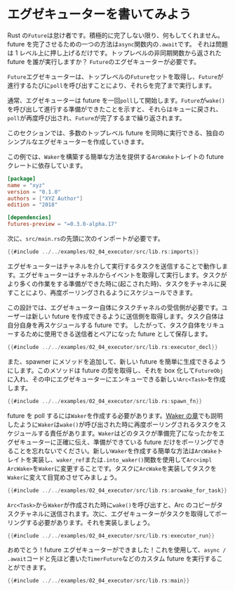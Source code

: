 # エグゼキューターを書いてみよう

Rust の`Future`は怠け者です。積極的に完了しない限り、何もしてくれません。
future を完了させるための一つの方法は`async`関数内の`.await`です。
それは問題は 1 レベル上に押し上げるだけです。トップレベルの非同期関数から返された future を誰が実行しますか？
`Future`のエグゼキューターが必要です。

`Future`エグゼキューターは、トップレベルの`Future`セットを取得し、`Future`が進行するたびに`poll`を呼び出すことにより、それらを完了まで実行します。

通常、エグゼキューターは future を一回`poll`して開始します。`Future`が`wake()`を呼び出して進行する準備ができたことを示すと、それらはキューに戻され、`poll`が再度呼び出され、`Future`が完了するまで繰り返されます。

このセクションでは、多数のトップレベル future を同時に実行できる、独自のシンプルなエグゼキューターを作成していきます。

この例では、`Waker`を構築する簡単な方法を提供する`ArcWake`トレイトの future クレートに依存しています。

```toml
[package]
name = "xyz"
version = "0.1.0"
authors = ["XYZ Author"]
edition = "2018"

[dependencies]
futures-preview = "=0.3.0-alpha.17"
```

次に、`src/main.rs`の先頭に次のインポートが必要です。

```rust
{{#include ../../examples/02_04_executor/src/lib.rs:imports}}
```

エグゼキューターはチャネルを介して実行するタスクを送信することで動作します。エグゼキューターはチャネルからイベントを取得して実行します。タスクがより多くの作業をする準備ができた時に(起こされた時)、タスクをチャネルに戻すことにより、再度ポーリングされるようにスケジュールできます。

この設計では、エグゼキューター自体にタスクチャネルの受信側が必要です。ユーザーは新しい future を作成できるように送信側を取得します。タスク自体は自分自身を再スケジュールする future です。
したがって、タスク自体をリキューするために使用できる送信者とペアになった future として保存します。

```rust
{{#include ../../examples/02_04_executor/src/lib.rs:executor_decl}}
```

また、spawner にメソッドを追加して、新しい future を簡単に生成できるようにします。このメソッドは future の型を取得し、それを box 化して`FutureObj`に入れ、その中にエグゼキューターにエンキューできる新しい`Arc<Task>`を作成します。

```rust
{{#include ../../examples/02_04_executor/src/lib.rs:spawn_fn}}
```

future を poll するには`Waker`を作成する必要があります。[Waker の章](./03_wakeups.md)でも説明したように`Waker`は`wake()`が呼び出された時に再度ポーリングされるタスクをスケジュールする責任があります。`Waker`はどのタスクが準備完了になったかをエグゼキューターに正確に伝え、準備ができている future だけをポーリングできることを忘れないでください。新しい`Waker`を作成する簡単な方法は`ArcWake`トレイトを実装し、`waker_ref`または`.into_waker()`関数を使用して`Arc<impl ArcWake>`を`Waker`に変更することです。タスクに`ArcWake`を実装してタスクを`Waker`に変えて目覚めさせてみましょう。

```rust
{{#include ../../examples/02_04_executor/src/lib.rs:arcwake_for_task}}
```

`Arc<Task>`から`Waker`が作成された時に`wake()`を呼び出すと、Arc のコピーがタスクチャネルに送信されます。次に、エグゼキューターがタスクを取得してポーリングする必要があります。それを実装しましょう。

```rust
{{#include ../../examples/02_04_executor/src/lib.rs:executor_run}}
```

おめでとう！future エグゼキューターができました！これを使用して、`async / .await`コードと先ほど書いた`TimerFuture`などのカスタム future を実行することができます。

```rust
{{#include ../../examples/02_04_executor/src/lib.rs:main}}
```
